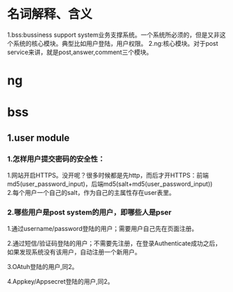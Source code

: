 # 名词解释、含义
1.bss:bussiness support system业务支撑系统。一个系统所必须的，但是又非这个系统的核心模块。典型比如用户登陆，用户权限。 
2.ng:核心模块。对于post service来讲，就是post,answer,comment三个模块。 
# ng
# bss 
## 1.user module
### 1.怎样用户提交密码的安全性：
1.网站开启HTTPS。没开呢？很多时候都是先http，而后才开HTTPS：前端md5(user_password_input)，后端md5(salt+md5(user_password_input))     
2.每个用户一个自己的salt，作为自己的主属性存在user表里。

### 2.哪些用户是post system的用户，即哪些人是pser

1.通过username/password登陆的用户；需要用户自己先在页面注册。

2.通过短信/验证码登陆的用户；不需要先注册，在登录Authenticate成功之后，如果发现系统没有该用户，自动注册一个新用户。

3.OAtuh登陆的用户,同2。

4.Appkey/Appsecret登陆的用户,同2。